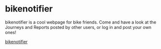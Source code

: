 # bikenotifier
bikenotifier is a cool webpage for bike friends.
Come and have a look at the Journeys and Reports posted by other users, or log in and post your own ones!

[bikenotifier](https://bikenotifier.herokuapp.com/)
